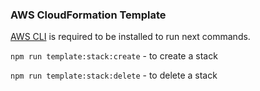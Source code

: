 ### AWS CloudFormation Template

[AWS CLI](https://docs.aws.amazon.com/cli/latest/userguide/cli-chap-install.html) is required to be installed to run next commands.

`npm run template:stack:create` - to create a stack

`npm run template:stack:delete` - to delete a stack
